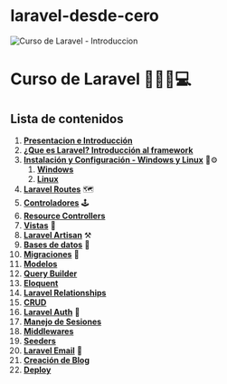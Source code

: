 # laravel-desde-cero
![Curso de Laravel - Introduccion](https://i.imgur.com/JUD1nnF.jpg)

# Curso de Laravel 🚀👋🤟💻

## Lista de contenidos

1.  **[Presentacion e Introducción]()**
2.  **[¿Que es Laravel? Introducción al framework](https://github.com/devfy-space/laravel-desde-cero/blob/master/introduccion-al-framework/laravel.md)**
3.  **[Instalación y Configuración - Windows y Linux](#Windows)** 🔧⚙️
    1.  **[Windows](https://github.com/devfy-space/laravel-desde-cero/blob/master/instalacion-configuracion/windows.md)**
    2.  **[Linux](https://github.com/yotmanreyes/laravel-desde-cero/blob/master/instalacion-configuracion/linux.md)**
4.  **[Laravel Routes]()** 🗺️
5.  **[Controladores]()** 🕹️
6.  **[Resource Controllers]()**
7.  **[Vistas]()** 📝
8.  **[Laravel Artisan]()** ⚒️
9.  **[Bases de datos]()** 💾
10.  **[Migraciones]()** 💽
11.  **[Modelos]()**
12.  **[Query Builder]()**
13.  **[Eloquent]()**
14.  **[Laravel Relationships]()**
15.  **[CRUD]()**
16.  **[Laravel Auth]()** 🔐
17.  **[Manejo de Sesiones]()**
18.  **[Middlewares]()**
19.  **[Seeders]()**
20.  **[Laravel Email]()** 📧
21.  **[Creación de Blog]()**
22.  **[Deploy]()**
